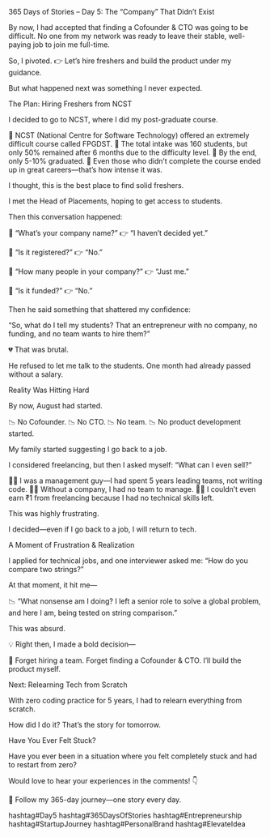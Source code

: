 365 Days of Stories – Day 5: The “Company” That Didn’t Exist

By now, I had accepted that finding a Cofounder & CTO was going to be difficult. No one from my network was ready to leave their stable, well-paying job to join me full-time.

So, I pivoted.
👉 Let’s hire freshers and build the product under my guidance.

But what happened next was something I never expected.

The Plan: Hiring Freshers from NCST

I decided to go to NCST, where I did my post-graduate course.

📌 NCST (National Centre for Software Technology) offered an extremely difficult course called FPGDST.
📌 The total intake was 160 students, but only 50% remained after 6 months due to the difficulty level.
📌 By the end, only 5-10% graduated.
📌 Even those who didn’t complete the course ended up in great careers—that’s how intense it was.

I thought, this is the best place to find solid freshers.

I met the Head of Placements, hoping to get access to students.

Then this conversation happened:

🔹 “What’s your company name?”
👉 “I haven’t decided yet.”

🔹 “Is it registered?”
👉 “No.”

🔹 “How many people in your company?”
👉 “Just me.”

🔹 “Is it funded?”
👉 “No.”

Then he said something that shattered my confidence:

“So, what do I tell my students? That an entrepreneur with no company, no funding, and no team wants to hire them?”

💔 That was brutal.

He refused to let me talk to the students. One month had already passed without a salary.

Reality Was Hitting Hard

By now, August had started.

📉 No Cofounder.
📉 No CTO.
📉 No team.
📉 No product development started.

My family started suggesting I go back to a job.

I considered freelancing, but then I asked myself:
“What can I even sell?”

🤷‍♂️ I was a management guy—I had spent 5 years leading teams, not writing code.
🤷‍♂️ Without a company, I had no team to manage.
🤷‍♂️ I couldn’t even earn ₹1 from freelancing because I had no technical skills left.

This was highly frustrating.

I decided—even if I go back to a job, I will return to tech.

A Moment of Frustration & Realization

I applied for technical jobs, and one interviewer asked me:
“How do you compare two strings?”

At that moment, it hit me—

📉 “What nonsense am I doing? I left a senior role to solve a global problem, and here I am, being tested on string comparison.”

This was absurd.

💡 Right then, I made a bold decision—

🚀 Forget hiring a team. Forget finding a Cofounder & CTO. I’ll build the product myself.

Next: Relearning Tech from Scratch

With zero coding practice for 5 years, I had to relearn everything from scratch.

How did I do it? That’s the story for tomorrow.

Have You Ever Felt Stuck?

Have you ever been in a situation where you felt completely stuck and had to restart from zero?

Would love to hear your experiences in the comments! 👇

🚀 Follow my 365-day journey—one story every day.

hashtag#Day5 hashtag#365DaysOfStories hashtag#Entrepreneurship hashtag#StartupJourney hashtag#PersonalBrand hashtag#ElevateIdea